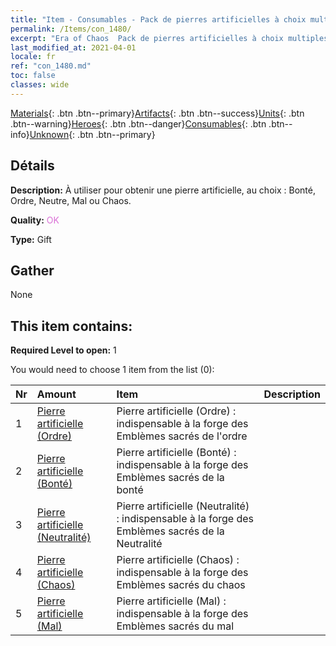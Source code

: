 ```yaml
---
title: "Item - Consumables - Pack de pierres artificielles à choix multiples"
permalink: /Items/con_1480/
excerpt: "Era of Chaos  Pack de pierres artificielles à choix multiples"
last_modified_at: 2021-04-01
locale: fr
ref: "con_1480.md"
toc: false
classes: wide
---
```

 [Materials](/fr/Items/){: .btn .btn--primary}[Artifacts](/fr/Items/Artifacts/){: .btn .btn--success}[Units](/fr/Items/Units/){: .btn .btn--warning}[Heroes](/fr/Items/Heroes/){: .btn .btn--danger}[Consumables](/fr/Items/Consumables/){: .btn .btn--info}[Unknown](/fr/Items/Unknown/){: .btn .btn--primary}

## Détails
 **Description:** À utiliser pour obtenir une pierre artificielle, au choix : Bonté, Ordre, Neutre, Mal ou Chaos.

 **Quality:** <span style="color: #DA70D6">OK</span>

 **Type:** Gift

## Gather

  None

## This item contains:

 **Required Level to open:** 1

 You would need to choose 1 item from the list (0):

  | Nr | Amount |     Item    | Description |
  |:---|:-------|:------------|:-----------:|
  | 1 | [Pierre artificielle (Ordre)](/fr/Items/con_1123/) | Pierre artificielle (Ordre) : indispensable à la forge des Emblèmes sacrés de l'ordre | 
  | 2 | [Pierre artificielle (Bonté)](/fr/Items/con_1124/) | Pierre artificielle (Bonté) : indispensable à la forge des Emblèmes sacrés de la bonté | 
  | 3 | [Pierre artificielle (Neutralité)](/fr/Items/con_1125/) | Pierre artificielle (Neutralité) : indispensable à la forge des Emblèmes sacrés de la Neutralité | 
  | 4 | [Pierre artificielle (Chaos)](/fr/Items/con_1126/) | Pierre artificielle (Chaos) : indispensable à la forge des Emblèmes sacrés du chaos | 
  | 5 | [Pierre artificielle (Mal)](/fr/Items/con_1127/) | Pierre artificielle (Mal) : indispensable à la forge des Emblèmes sacrés du mal | 
